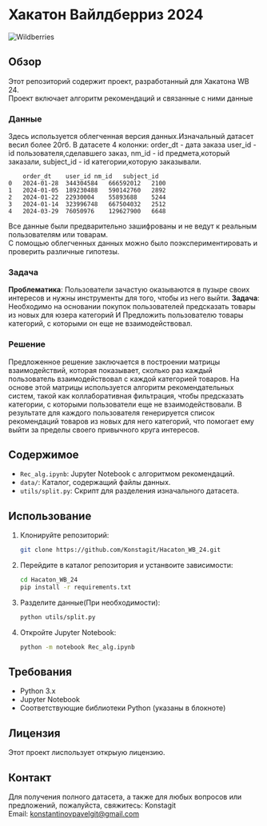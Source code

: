# Хакатон Вайлдберриз 2024
![Wildberries](https://avatars.githubusercontent.com/u/66719899?s=200&v=4)
## Обзор
Этот репозиторий содержит проект, разработанный для Хакатона WB 24.  
Проект включает алгоритм рекомендаций и связанные с ними данные

### Данные
Здесь используется облегченная версия данных.Изначальный датасет весил более 20гб.
В датасете 4 колонки:
order_dt - дата заказа
user_id - id пользователя,сделавшего заказ,
nm_id - id предмета,который заказали,
subject_id - id категории,которую заказывали.

	    order_dt	user_id	nm_id	subject_id
    0	2024-01-28	344304584	666592012	2100
    1	2024-01-05	189230488	590142760	2892
    2	2024-01-22	22930004	55893688	5244
    3	2024-01-14	323996748	667504032	2512
    4	2024-03-29	76050976	129627900	6648

Все данные были предварительно зашифрованы и не ведут к реальным пользователям или товарам.  
С помощью облегченных данных можно было поэкспериментировать и проверить различные гипотезы.

### Задача
**Проблематика**:
Пользователи зачастую оказываются в пузыре своих интересов и нужны инструменты для того, чтобы из него выйти.
**Задача**:
Необходимо на основании покупок пользователей предсказать товары из новых для юзера категорий И Предложить пользователю товары категорий, с которыми он еще не взаимодействовал.

### Решение
Предложенное решение заключается в построении матрицы взаимодействий, которая показывает, сколько раз каждый пользователь взаимодействовал с каждой категорией товаров. На основе этой матрицы используется алгоритм рекомендательных систем, такой как коллаборативная фильтрация, чтобы предсказать категории, с которыми пользователи еще не взаимодействовали. В результате для каждого пользователя генерируется список рекомендаций товаров из новых для него категорий, что помогает ему выйти за пределы своего привычного круга интересов.

## Содержимое
- `Rec_alg.ipynb`: Jupyter Notebook с алгоритмом рекомендаций.
- `data/`: Каталог, содержащий файлы данных.
- `utils/split.py`: Cкрипт для разделения изначального датасета.


## Использование
1. Клонируйте репозиторий:
    ```bash
    git clone https://github.com/Konstagit/Hacaton_WB_24.git
    ```

2. Перейдите в каталог репозитория и устанвоите зависимости:
    ```bash
    cd Hacaton_WB_24
    pip install -r requirements.txt
    ```

3. Разделите данные(При необходимости):
    ```bash
    python utils/split.py
    ```

4. Откройте Jupyter Notebook:
    ```bash
    python -m notebook Rec_alg.ipynb
    ```

## Требования
- Python 3.x
- Jupyter Notebook
- Соответствующие библиотеки Python (указаны в блокноте)

## Лицензия
Этот проект лиспользует открыую лицензию.

## Контакт
Для получения полного датасета, а также для любых вопросов или предложений, пожалуйста, свяжитесь:
Konstagit  
Email: [konstantinovpavelgit@gmail.com](mailto:konstantinovpavelgit@gmail.com)
